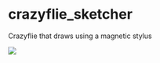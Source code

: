 # crazyflie_sketcher
Crazyflie that draws using a magnetic stylus


![](https://github.com/scott-wade/crazyflie_sketcher/master/gif.gif)

